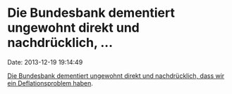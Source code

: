 Die Bundesbank dementiert ungewohnt direkt und nachdrücklich, \...
==================================================================

Date: 2013-12-19 19:14:49

[Die Bundesbank dementiert ungewohnt direkt und nachdrücklich, dass wir
ein Deflationsproblem
haben](http://www.bundesbank.de/Redaktion/DE/Themen/2013/2013_12_19_keine_deflation_in_sicht).
